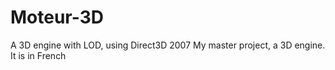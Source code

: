 # Moteur-3D
A 3D engine with LOD, using Direct3D
2007 My master project, a 3D engine.
It is in French
